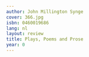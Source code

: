 ```yaml
---
author: John Millington Synge
cover: 366.jpg
isbn: 0460019686
lang: nl
layout: review
title: Plays, Poems and Prose
year: 0
---
```


